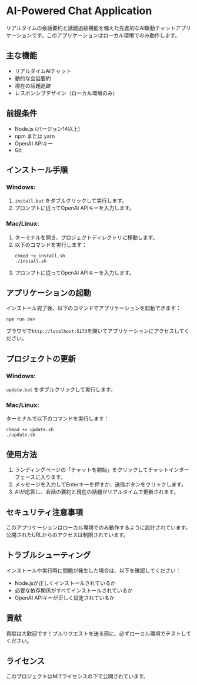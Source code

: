 # AI-Powered Chat Application

リアルタイムの会話要約と話題追跡機能を備えた先進的なAI駆動チャットアプリケーションです。このアプリケーションはローカル環境でのみ動作します。

## 主な機能

- リアルタイムAIチャット
- 動的な会話要約
- 現在の話題追跡
- レスポンシブデザイン（ローカル環境のみ）

## 前提条件

- Node.js (バージョン14以上)
- npm または yarn
- OpenAI APIキー
- Git

## インストール手順

### Windows:
1. `install.bat` をダブルクリックして実行します。
2. プロンプトに従ってOpenAI APIキーを入力します。

### Mac/Linux:
1. ターミナルを開き、プロジェクトディレクトリに移動します。
2. 以下のコマンドを実行します：
   ```
   chmod +x install.sh
   ./install.sh
   ```
3. プロンプトに従ってOpenAI APIキーを入力します。

## アプリケーションの起動

インストール完了後、以下のコマンドでアプリケーションを起動できます：

```
npm run dev
```

ブラウザで`http://localhost:5173`を開いてアプリケーションにアクセスしてください。

## プロジェクトの更新

### Windows:
`update.bat` をダブルクリックして実行します。

### Mac/Linux:
ターミナルで以下のコマンドを実行します：
```
chmod +x update.sh
./update.sh
```

## 使用方法

1. ランディングページの「チャットを開始」をクリックしてチャットインターフェースに入ります。
2. メッセージを入力してEnterキーを押すか、送信ボタンをクリックします。
3. AIが応答し、会話の要約と現在の話題がリアルタイムで更新されます。

## セキュリティ注意事項

このアプリケーションはローカル環境でのみ動作するように設計されています。公開されたURLからのアクセスは制限されています。

## トラブルシューティング

インストールや実行時に問題が発生した場合は、以下を確認してください：

- Node.jsが正しくインストールされているか
- 必要な依存関係がすべてインストールされているか
- OpenAI APIキーが正しく設定されているか

## 貢献

貢献は大歓迎です！プルリクエストを送る前に、必ずローカル環境でテストしてください。

## ライセンス

このプロジェクトはMITライセンスの下で公開されています。